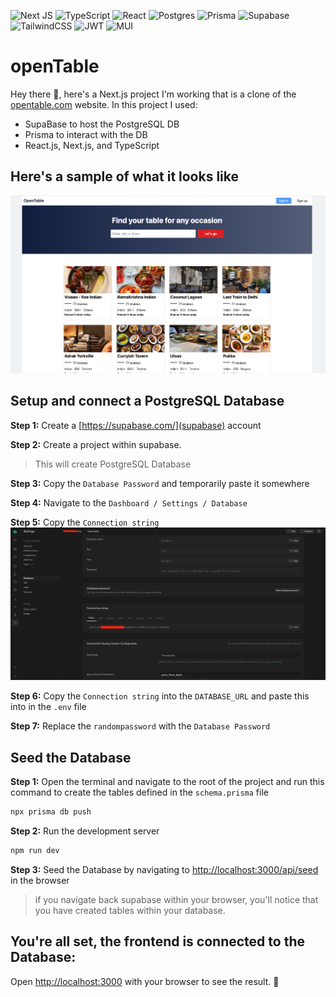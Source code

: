 ![Next JS](https://img.shields.io/badge/Next-black?style=for-the-badge&logo=next.js&logoColor=white)
![TypeScript](https://img.shields.io/badge/typescript-%23007ACC.svg?style=for-the-badge&logo=typescript&logoColor=white)
![React](https://img.shields.io/badge/react-%2320232a.svg?style=for-the-badge&logo=react&logoColor=%2361DAFB)
![Postgres](https://img.shields.io/badge/postgres-%23316192.svg?style=for-the-badge&logo=postgresql&logoColor=white)
![Prisma](https://img.shields.io/badge/Prisma-3982CE?style=for-the-badge&logo=Prisma&logoColor=white)
![Supabase](https://img.shields.io/badge/Supabase-3ECF8E?style=for-the-badge&logo=supabase&logoColor=white)
![TailwindCSS](https://img.shields.io/badge/tailwindcss-%2338B2AC.svg?style=for-the-badge&logo=tailwind-css&logoColor=white)
![JWT](https://img.shields.io/badge/JWT-black?style=for-the-badge&logo=JSON%20web%20tokens)
![MUI](https://img.shields.io/badge/MUI-%230081CB.svg?style=for-the-badge&logo=mui&logoColor=white)


# openTable

Hey there 👋, here's a Next.js project I'm working that is a clone of the [opentable.com](https://www.opentable.com/) website. In this project I used:
- SupaBase to host the PostgreSQL DB
- Prisma to interact with the DB
- React.js, Next.js, and TypeScript


## Here's a sample of what it looks like
![Image of the Next.js project I'm working on](readme_images/frontend-pic.png)

## Setup and connect a PostgreSQL Database
**Step 1:** Create a [https://supabase.com/](supabase) account

**Step 2:** Create a project within supabase.
> This will create PostgreSQL Database

**Step 3:** Copy the `Database Password` and temporarily paste it somewhere

**Step 4:** Navigate to the `Dashboard / Settings / Database`

**Step 5:** Copy the `Connection string`
![Screenshot of the Connection string you need to copy](readme_images/con_str_photo.png)

**Step 6:** Copy the `Connection string` into the `DATABASE_URL` and paste this into in the `.env` file

**Step 7:** Replace the `randompassword` with the `Database Password`

## Seed the Database
**Step 1:** Open the terminal and navigate to the root of the project and run this command to create the tables defined in the `schema.prisma` file
```bash
npx prisma db push
```

**Step 2:** Run the development server
```bash
npm run dev
```
**Step 3:** Seed the Database by navigating to [http://localhost:3000/api/seed](http://localhost:3000/api/seed) in the browser
> if you navigate back supabase within your browser, you'll notice that you have created tables within your database.

## You're all set, the frontend is connected to the Database:
Open [http://localhost:3000](http://localhost:3000) with your browser to see the result. 🤞
